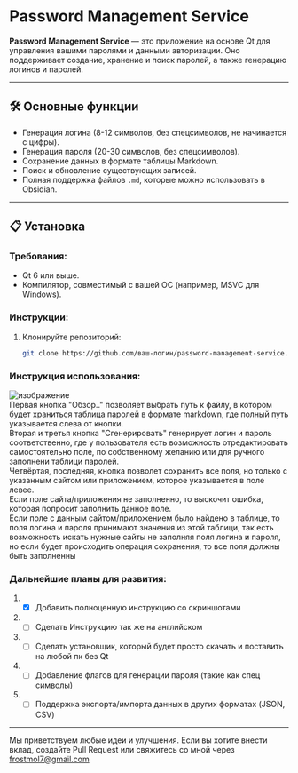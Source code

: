 # Password Management Service

**Password Management Service** — это приложение на основе Qt для управления вашими паролями и данными авторизации. Оно поддерживает создание, хранение и поиск паролей, а также генерацию логинов и паролей.

---

## 🛠️ Основные функции

- Генерация логина (8-12 символов, без спецсимволов, не начинается с цифры).
- Генерация пароля (20-30 символов, без спецсимволов).
- Сохранение данных в формате таблицы Markdown.
- Поиск и обновление существующих записей.
- Полная поддержка файлов `.md`, которые можно использовать в Obsidian.

---

## 📋 Установка

### Требования:
- Qt 6 или выше.
- Компилятор, совместимый с вашей ОС (например, MSVC для Windows).

### Инструкции:
1. Клонируйте репозиторий:
   ```bash
   git clone https://github.com/ваш-логин/password-management-service.git
   ```

### Инструкция использования:
![изображение](https://github.com/user-attachments/assets/bdd6bda1-9e1f-4cd6-a578-6be65e3364d3)   
Первая кнопка "Обзор.." позволяет выбрать путь к файлу, в котором будет храниться таблица паролей в формате markdown, где полный путь указывается слева от кнопки.   
Вторая и третья кнопка "Сгенерировать" генерирует логин и пароль соответственно, где у пользователя есть возможность отредактировать самостоятельно поле, по собственному желанию или для ручного заполнени таблици паролей.   
Четвёртая, последняя, кнопка позволет сохранить все поля, но только с указанным сайтом или приложением, которое указывается в поле левее.   
Если поле сайта/приложения не заполненно, то выскочит ошибка, которая попросит заполнить данное поле.   
Если поле с данным сайтом/приложением было найдено в таблице, то поля логина и пароля принимают значения из этой таблици, так есть возможность искать нужные сайты не заполняя поля логина и пароля, но если будет происходить операция сохранения, то все поля должны быть заполненны

### Дальнейшие планы для развития:
1. -[x] Добавить полноценную инструкцию со скриншотами
2. -[ ] Сделать Инструкцию так же на английском
3. -[ ] Сделать установщик, который будет просто скачать и поставить на любой пк без Qt
4. -[ ] Добавление флагов для генерации пароля (такие как спец символы)
5. -[ ] Поддержка экспорта/импорта данных в других форматах (JSON, CSV)

---
Мы приветствуем любые идеи и улучшения. Если вы хотите внести вклад, создайте Pull Request или свяжитесь со мной через frostmol7@gmail.com

